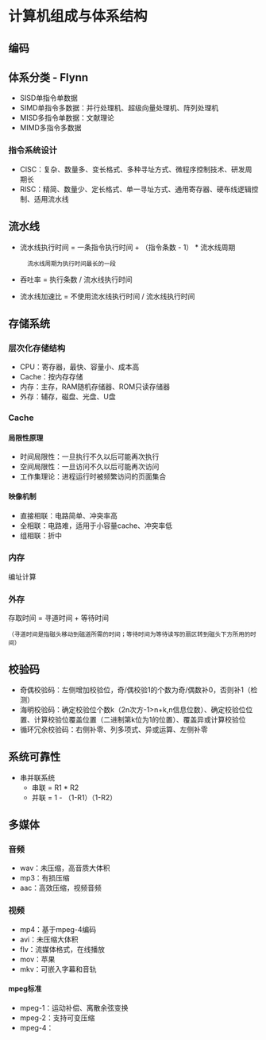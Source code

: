 # 计算机组成与体系结构
## 编码

## 体系分类 - Flynn
- SISD单指令单数据
- SIMD单指令多数据：并行处理机、超级向量处理机、阵列处理机
- MISD多指令单数据：文献理论
- MIMD多指令多数据
### 指令系统设计
- CISC：复杂、数量多、变长格式、多种寻址方式、微程序控制技术、研发周期长
- RISC：精简、数量少、定长格式、单一寻址方式、通用寄存器、硬布线逻辑控制、适用流水线

## 流水线
- 流水线执行时间 = 一条指令执行时间 + （指令条数 - 1） * 流水线周期

        流水线周期为执行时间最长的一段
- 吞吐率 = 执行条数 / 流水线执行时间
- 流水线加速比 = 不使用流水线执行时间 / 流水线执行时间

## 存储系统
### 层次化存储结构
- CPU：寄存器，最快、容量小、成本高
- Cache：按内存存储
- 内存：主存，RAM随机存储器、ROM只读存储器
- 外存：辅存，磁盘、光盘、U盘
### Cache
#### 局限性原理
- 时间局限性：一旦执行不久以后可能再次执行
- 空间局限性：一旦访问不久以后可能再次访问
- 工作集理论：进程运行时被频繁访问的页面集合

#### 映像机制
- 直接相联：电路简单、冲突率高
- 全相联：电路难，适用于小容量cache、冲突率低
- 组相联：折中
### 内存
编址计算
### 外存
存取时间 = 寻道时间 + 等待时间

    （寻道时间是指磁头移动到磁道所需的时间；等待时间为等待读写的扇区转到磁头下方所用的时间）

## 校验码
- 奇偶校验码：左侧增加校验位，奇/偶校验1的个数为奇/偶数补0，否则补1（检测）
- 海明校验码：确定校验位个数k（2n次方-1>n+k,n信息位数）、确定校验位位置、计算校验位覆盖位置（二进制第k位为1的位置）、覆盖异或计算校验位
- 循环冗余校验码：右侧补零、列多项式、异或运算、左侧补零

## 系统可靠性
- 串并联系统
  - 串联 = R1 * R2
  - 并联 = 1 - （1-R1）（1-R2）


## 多媒体
### 音频
- wav：未压缩，高音质大体积
- mp3：有损压缩
- aac：高效压缩，视频音频
### 视频
- mp4：基于mpeg-4编码
- avi：未压缩大体积
- flv：流媒体格式，在线播放
- mov：苹果
- mkv：可嵌入字幕和音轨

#### mpeg标准
- mpeg-1：运动补偿、离散余弦变换
- mpeg-2：支持可变压缩
- mpeg-4：

